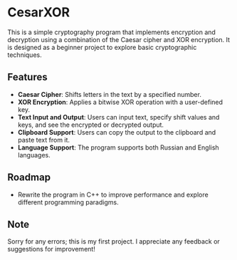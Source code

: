 # CesarXOR

This is a simple cryptography program that implements encryption and decryption using a combination of the Caesar cipher and XOR encryption. It is designed as a beginner project to explore basic cryptographic techniques.

## Features

- **Caesar Cipher**: Shifts letters in the text by a specified number.
- **XOR Encryption**: Applies a bitwise XOR operation with a user-defined key.
- **Text Input and Output**: Users can input text, specify shift values and keys, and see the encrypted or decrypted output.
- **Clipboard Support**: Users can copy the output to the clipboard and paste text from it.
- **Language Support**: The program supports both Russian and English languages.

## Roadmap

- Rewrite the program in C++ to improve performance and explore different programming paradigms.

## Note

Sorry for any errors; this is my first project. I appreciate any feedback or suggestions for improvement!
